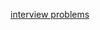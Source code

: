 [interview problems](https://github.com/AkashSingh3031/The-Complete-FAANG-Preparation/tree/master/2%5D.%20Technical%20Subjects/Interview%20Questions)